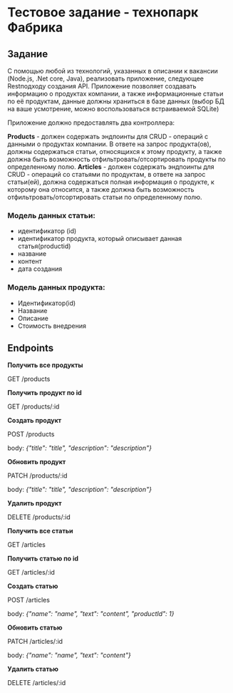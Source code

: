 # Тестовое задание - технопарк Фабрика

## Задание

С помощью любой из технологий, указанных в описании к вакансии (Node.js, .Net core, Java), реализовать приложение, следующее Restподходу создания API.
Приложение позволяет создавать информацию о продуктах компании, а также информационные статьи по её продуктам, данные должны храниться в базе данных (выбор БД на ваше усмотрение, можно воспользоваться встраиваемой SQLite)

Приложение должно предоставлять два контроллера:

**Products** - должен содержать эндпоинты для CRUD - операций с данными о продуктах компании. В ответе на запрос продукта(ов), должны содержаться статьи, относящихся к этому продукту, а также должна быть возможность отфильтровать/отсортировать продукты по определенному полю.
**Articles** - должен содержать эндпоинты для CRUD - операций со статьями по продуктам, в ответе на запрос статьи(ей), должна содержаться полная информация о продукте, к которому она относится, а также должна быть возможность отфильтровать/отсортировать статьи по определенному полю.

### Модель данных статьи:

- идентификатор (id)
- идентификатор продукта, который описывает данная статья(productid)
- название
- контент
- дата создания

### Модель данных продукта:

- Идентификатор(id)
- Название
- Описание
- Стоимость внедрения

## Endpoints

**Получить все продукты**

GET /products

**Получить продукт по id**

GET /products/:id

**Создать продукт**

POST /products

body: _{"title": "title", "description": "description"}_

**Обновить продукт**

PATCH /products/:id

body: _{"title": "title", "description": "description"}_

**Удалить продукт**

DELETE /products/:id

**Получить все статьи**

GET /articles

**Получить статью по id**

GET /articles/:id

**Создать статью**

POST /articles

body: _{"name": "name", "text": "content", "productId": 1}_

**Обновить статью**

PATCH /articles/:id

body: _{"name": "name", "text": "content"}_

**Удалить статью**

DELETE /articles/:id
